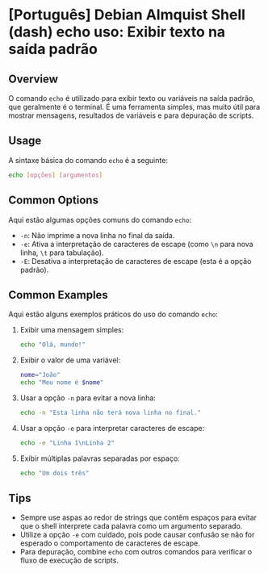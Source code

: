 # [Português] Debian Almquist Shell (dash) echo uso: Exibir texto na saída padrão

## Overview
O comando `echo` é utilizado para exibir texto ou variáveis na saída padrão, que geralmente é o terminal. É uma ferramenta simples, mas muito útil para mostrar mensagens, resultados de variáveis e para depuração de scripts.

## Usage
A sintaxe básica do comando `echo` é a seguinte:

```sh
echo [opções] [argumentos]
```

## Common Options
Aqui estão algumas opções comuns do comando `echo`:

- `-n`: Não imprime a nova linha no final da saída.
- `-e`: Ativa a interpretação de caracteres de escape (como `\n` para nova linha, `\t` para tabulação).
- `-E`: Desativa a interpretação de caracteres de escape (esta é a opção padrão).

## Common Examples
Aqui estão alguns exemplos práticos do uso do comando `echo`:

1. Exibir uma mensagem simples:
   ```sh
   echo "Olá, mundo!"
   ```

2. Exibir o valor de uma variável:
   ```sh
   nome="João"
   echo "Meu nome é $nome"
   ```

3. Usar a opção `-n` para evitar a nova linha:
   ```sh
   echo -n "Esta linha não terá nova linha no final."
   ```

4. Usar a opção `-e` para interpretar caracteres de escape:
   ```sh
   echo -e "Linha 1\nLinha 2"
   ```

5. Exibir múltiplas palavras separadas por espaço:
   ```sh
   echo "Um dois três"
   ```

## Tips
- Sempre use aspas ao redor de strings que contêm espaços para evitar que o shell interprete cada palavra como um argumento separado.
- Utilize a opção `-e` com cuidado, pois pode causar confusão se não for esperado o comportamento de caracteres de escape.
- Para depuração, combine `echo` com outros comandos para verificar o fluxo de execução de scripts.